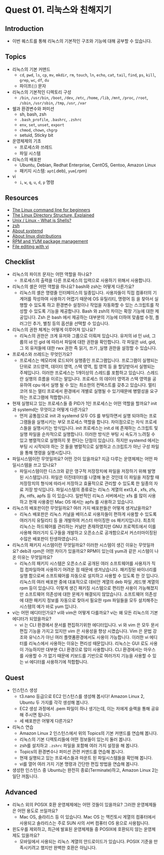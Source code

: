 # Quest 01. 리눅스와 친해지기

## Introduction
* 이번 퀘스트를 통해 리눅스의 기본적인 구조와 기능에 대해 공부할 수 있습니다.

## Topics
* 리눅스의 기본 커맨드
  * `cd`, `pwd`, `ls`, `cp`, `mv`, `mkdir`, `rm`, `touch`, `ln`, `echo`, `cat`, `tail`, `find`, `ps`, `kill`, `grep`, `wc`, `df`, `du`
  * 파이프(`|`) 문자
* 리눅스의 기본적인 디렉토리 구성
  * `/bin`, `/usr/bin`, `/boot`, `/dev`, `/etc`, `/home`, `/lib`, `/mnt`, `/proc`, `/root`, `/sbin`, `/usr/sbin`, `/tmp`, `/usr`, `/var`
* 쉘과 환경변수와 퍼미션
  * sh, bash, zsh
  * `.bash_profile`, `.bashrc`, `.zshrc`
  * `env`, `set`, `unset`, `export`
  * `chmod`, `chown`, `chgrp`
  * setuid, Sticky bit
* 운영체제의 기초
  * 프로세스와 쓰레드
  * 파일 시스템
* 리눅스의 배포판
  * Ubuntu, Debian, Redhat Enterprise, CentOS, Gentoo, Amazon Linux
  * 패키지 시스템: `apt`(.deb), `yum`(.rpm)
* vi
  * `i`, `w`, `q`, `u`, `d`, `p` 명령

## Resources
* [The Linux command line for beginners](https://ubuntu.com/tutorials/command-line-for-beginners#1-overview)
* [The Linux Directory Structure, Explained](https://www.howtogeek.com/117435/htg-explains-the-linux-directory-structure-explained/)
* [Unix / Linux - What is Shells?](https://www.tutorialspoint.com/unix/unix-what-is-shell.htm)
* [zsh](https://github.com/ohmyzsh/ohmyzsh/wiki/Installing-ZSH)
* [About systemd](https://www.infoworld.com/article/2832405/what-is-systemd-and-why-does-it-matter-to-linux-users.html)
* [About linux distributions](https://thebloggingpot.com/2018/05/23/different-linux-distributions-explained/)
* [RPM and YUM package management](https://developer.ibm.com/technologies/linux/tutorials/l-lpic1-102-5/)
* [File editing with vi](https://developer.ibm.com/technologies/linux/tutorials/l-lpic1-103-8/)

## Checklist
* 리눅스의 파이프 문자는 어떤 역할을 하나요?
  * 프로세스의 출력을 다른 프로세스의 입력으로 사용하기 위해서 사용합니다. 
* 리눅스의 셸은 어떤 역할을 하나요? bash와 zsh는 어떻게 다른가요?
  * 리눅스의 셸은 명령줄 인터페이스의 일종입니다. 사용자들이 직접 컴퓨터의 기계어를 작성하여 사용하기 어렵기 때문에 OS 유틸리티, 명령어 등 을 찾아서 실행할 수 있도록 하고 환경변수 설정이나 작업을 자동화할 수 있는 스크립트를 작성할 수 있도록 기능을 제공합니다.
Bash 와 zsh의 차이는 확장 기능에 대한 제공입니다. Zsh 은 bash 에서 제공하는 대부분의 기능에 더하여 맞춤법 수정, 플러그인 추가, 별칭 등의 옵션을 선택할 수 있습니다.
* 리눅스의 권한 체계는 어떻게 이루어져 있나요?
  * 리눅스의 권한은 크게 유저와 그룹으로 이뤄져 있습니다.
유저의 id 인 uid, 그룹의 id 인 gid 에 따라서 파일에 대한 권한을 확인합니다.
각 파일은 uid, gid, 그 외 유저들에 대한 rwx 권한 즉 읽기, 쓰기 ,실행 권한을 설정할 수 있습니다.
* 프로세스와 쓰레드는 무엇인가요?
  * 프로세스는 메모리에 로드되어 실행중인 프로그램입니다.
프로그램이 실행되는 단위로 코드영역, 데이터 영역, 스택 영역, 힙 영역 등 을 할당받아서 실행되는 주체입니다.
이러한 프로세스는 1개이상의 스레드를 포함하고 있습니다. 
스레드란 실행의 흐름을 이르는 말입니다. 프로세스 의 데이터 영역과 스택 영역을 공유하여 cpu 에서 실행 될 수 있는 최소한의 컨택스트를 갖추고 있습니다. 
멀티 코어 또는 멀티 프로세서 환경에서 개별로 실행될 수 있기때문에 병렬성을 요구하는 프로그램에 적합합니다.
* 현재 실행되고 있는 프로세스들 중 PID가 1인 프로세스는 어떤 역할을 할까요? init과 systemd는 무엇이고 어떻게 다른가요?
  * 먼저 공통점으로 init 과 systemd 모두 OS 를 부팅하면서 실행 되야하는 프로그램들을 실행시키는 부모 프로세스 역할을 합니다.
	차이점으로는 자식 프로세스들을 실행시키는 방식입니다. init 프로세스는 init.d 에 존재하는 스크립트 및 실행 파일을 순차적으로 실행합니다. 이러한 방식은 부팅 시 속도가 느려질 수 있고 병렬적으로 실행하지 못 한다는 단점이 있습니다. 하지만 systemd 에서는 부팅 시 시작되야 하는 것 들을 병렬적으로 실행하고 스크립트가 아닌 구성 파일을 통해 명령을 실행시킵니다.
* 파일시스템이란 무엇일까요? 어떤 것이 있을까요? 지금 다루는 운영체제는 어떤 파일시스템을 쓰고 있나요?
  * 파일시스템이란 디스크와 같은 영구적 저장장치에 파일을 저장하기 위해 발명된 시스템입니다.
파일은 이진데이터를 나열해 놓은 것인데 이 파일을 저장할 때 저장장치의 형식에 따라서 저장하고 효율적으로 관리할 수 있도록 한 일종의 자료 저장 방식입니다.
파일시스템의 종류로는 리눅스 게열의 ext3,4 , xfs, zfs, jfs, ntfs, apfs 등 이 있습니다. 
일반적인 리눅스 서버에서는 xfs 를 많이 사용하고 현재 사용중인 Mac OS 에서는 apfs 를 사용하고 있습니다.
* 리눅스의 배포판이란 무엇일까요? 여러 가지 배포판들은 어떻게 생겨났을까요?
  * 리눅스 배포판은 리눅스 커널을 베이스로 사용자들이 편하게 사용할 수 있도록 여러가지 유틸리티 등 을 개발하여 커스터 마이징한 os 패키지입니다. 최초의 리눅스는 하드웨어를 관리하는 커널만 존재하였지만 GNU 프로젝트에서 이를 사용해 여러가지 도구들을 개발하고 오픈소스로 공개함으로서 커스터마이징된 수많은 배포판이 탄생하였습니다.
* 리눅스의 패키지 시스템이란 무엇일까요? 이러한 시스템이 생긴 이유는 무엇일까요? deb과 rpm은 어떤 차이가 있을까요? RPM이 있는데 yum과 같은 시스템이 나온 이유는 무엇일까요?
  * 리눅스의 패키지 시스템은 오픈소스로 공개된 여러 소프트웨어를 사용자가 직접 컴파일하여 사용하기 어려운 점 때문에 생겨났습니다. 패키징된 바이너리를 실행 함으로써 소프트웨어를 자동으로 설치하고 사용할 수 있도록 한 것 입니다. 리눅스의 여러 배포판 중에 대표적으로 데비안 계열의 deb 파일 ,레드헷 계열의 rpm 등이 있습니다.
이렇게 생긴 패키징 시스템으로 편리한 사용이 가능해졌지만 소프트웨어 의존성에 대한 문제가 해결되지 않았습니다.
소프트웨어 의존성에 대한 패키지 정보를 자동으로 찾아서 필요한 rpm 파일들을 모두 설치해주는 시스템의 예가 바로 yum 입니다.
* vi는 어떤 에디터인가요? vi와 vim은 어떻게 다를까요? vi는 왜 모든 리눅스의 기본 에디터가 되었을까요?
  * vi 는 CLI 환경에서 문서를 편집하기위한 에디터입니다. vi 와 vim 은 모두 문서편집 기능을 가지고 있지만 vim 은 사용성을 향상 시켰습니다. Vim 은 문법 강조와 유닉스가 아닌 여러 플랫폼환경에서도 사용이 가능합니다.
이러한 vi 에디터를 리눅스에서 사용하는 이유는 편리성 때문입니다. 리눅스는 GUI 로도 사용이 가능하지만 대부분 CLI 환경으로 많이 사용합니다. CLI 환경에서는 마우스를 사용할 수 가 없기 때문에 키보드를 기반으로 여러가지 기능을 사용할 수 있는 vi 에디터를 사용하기에 적합합니다.

## Quest
* 인스턴스 생성
  * t3.nano 등급으로 EC2 인스턴스를 생성해 봅시다! Amazon Linux 2, Ubuntu 두 가지를 각각 생성해 봅니다.
  * EC2 생성 과정에서 .pem 파일이 하나 생기는데, 이는 저에게 슬랙을 통해 공유해 주시면 됩니다.
  * 세 배포판은 어떻게 다른가요?
* 리눅스 연습
  * Amazon Linux 2 인스턴스에서 위의 Topics의 기본 커맨드를 연습해 봅니다.
  * 리눅스의 기본 디렉토리들에 어떤 정보들이 있는지 둘러 봅니다.
  * zsh를 설치하고 `.zshrc` 파일을 포함해 여러 가지 설정을 해 봅니다.
  * Topics의 환경변수나 퍼미션 관련 커맨드를 연습해 봅니다.
  * 현재 실행되고 있는 프로세스들과 마운트 된 파일시스템들을 확인해 봅니다.
  * vi를 열어 여러 가지 기본 명령과 간단한 편집 방법을 연습해 봅니다.
* 생성한 인스턴스 중 Ubuntu는 완전히 종료(Terminate)하고, Amazon Linux 2는 일단 꺼둡니다.

## Advanced
* 리눅스 외의 POSIX 호환 운영체제에는 어떤 것들이 있을까요? 그러한 운영체제들은 어떤 용도로 쓰일까요?
  * Mac OS, 솔라리스 등 이 있습니다. Mac OS 는 맥킨토시 게열의 컴퓨터에서 사용되고 솔라리스는 주로 SUN 사의 서버 컴퓨터 OS 용으로 사용됩니다.
* 윈도우를 제외하고, 최근에 발표된 운영체제들 중 POSIX에 호환되지 않는 운영체제도 있을까요?
  * 모바일에서 사용되는 리눅스 계열의 안드로이드가 있습니다. POSIX 기준을 만족시키려고 했지만 완벽한 호환은 아닙니다.
